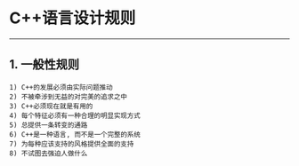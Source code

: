 # **C++语言设计规则** #
*** 


## **1. 一般性规则** ##
    1) C++的发展必须由实际问题推动
    2) 不被牵涉到无益的对完美的追求之中
    3) C++必须现在就是有用的
    4) 每个特征必须有一种合理的明显实现方式 
    5) 总提供一条转变的通路
    6) C++是一种语言, 而不是一个完整的系统
    7) 为每种应该支持的风格提供全面的支持 
    8) 不试图去强迫人做什么
